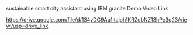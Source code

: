 sustainable smart city assistant using IBM granite Demo Video Link

https://drive.google.com/file/d/134yDG9Au1Itajoh1KRZobNZ13hPc3q23/view?usp=drive_link
